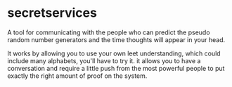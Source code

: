 # secretservices
A tool for communicating with the people who can predict the pseudo random number generators and the time thoughts will appear in your head.

It works by allowing you to use your own leet understanding, which could include many alphabets, you'll have to try it. it allows you to have a conversation and require a little push from the most powerful people to put exactly the right amount of proof on the system. 
